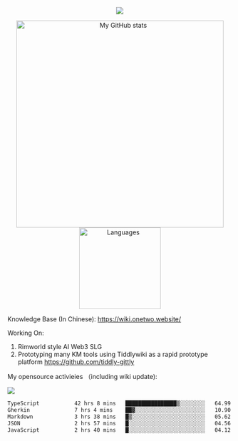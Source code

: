 <a href="https://github.com/linonetwo">
    <p align="center">
        <img src="https://github-profile-trophy.vercel.app/?username=linonetwo&column=7&theme=onedark"/>
    </p>
</a>
<a align="center" href="https://github.com/linonetwo">
  <p align="center">
    <img src="https://github-readme-stats.vercel.app/api?username=linonetwo&show_icons=true&count_private=true" alt="My GitHub stats" width="465"/>
    <img src="https://github-readme-stats.vercel.app/api/top-langs/?username=linonetwo&layout=compact&langs_count=10" alt="Languages" height="183">
  </p>
</a>

Knowledge Base (In Chinese): https://wiki.onetwo.website/

Working On: 

1. Rimworld style AI Web3 SLG
1. Prototyping many KM tools using Tiddlywiki as a rapid prototype platform https://github.com/tiddly-gittly

My opensource activieies （including wiki update):

![](https://visitor-badge.glitch.me/badge?page_id=linonetwo.linonetwo)

<!--START_SECTION:waka-->

```txt
TypeScript           42 hrs 8 mins   ████████████████▒░░░░░░░░   64.99 %
Gherkin              7 hrs 4 mins    ██▓░░░░░░░░░░░░░░░░░░░░░░   10.90 %
Markdown             3 hrs 38 mins   █▒░░░░░░░░░░░░░░░░░░░░░░░   05.62 %
JSON                 2 hrs 57 mins   █░░░░░░░░░░░░░░░░░░░░░░░░   04.56 %
JavaScript           2 hrs 40 mins   █░░░░░░░░░░░░░░░░░░░░░░░░   04.12 %
```

<!--END_SECTION:waka-->
